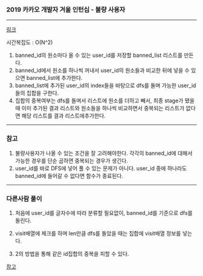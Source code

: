 ### 2019 카카오 개발자 겨울 인턴십 - 불량 사용자
___

[링크](https://programmers.co.kr/learn/courses/30/lessons/64064?language=python3)

시간복잡도 : O(N^2)

1. banned_id의 원소마다 올 수 있는 user_id를 저장할 banned_list 리스트를 만든다.
2. banned_id에서 원소를 하나씩 꺼내서 user_id의 원소들과 비교한 뒤에 넣을 수 있으면 banned_list에 추가한다.
3. banned_list에 추가된 user_id의 index들을 바탕으로 dfs를 돌며 가능한 user_id들의 집합을 구한다.
4. 집합의 중복여부는 dfs를 돌며서 리스트에 원소를 더하고 빼서, 최종 stage가 됐을 때 이미 추가된 결과 리스트와 원소들을 하나씩 비교하면서 중복되는 리스트가 없다면 해당 리스트를 결과 리스트에추가한다.

___
### 참고

1. 불량사용자가 나올 수 있는 조건을 잘 고려해야한다. 각각의 banned_id에 대해서 가능한 경우를 단순 곱하면 중복되는 경우가 생긴다.
2. user_id를 바로 DFS에 넣어 풀 수 있는 문제가 아니다. user_id 중에 하나라도 banned_id에 들어갈 수 없다면 함수가 종료된다.


___
### 다른사람 풀이

1. 처음에 user_id를 글자수에 따라 분류할 필요없이, banned_id를 기준으로 dfs를 돌린다.

2. visit배열에 체크를 하며 len만큼 dfs를 돌았을 때는 집합에 visit배열 정보를 넣는다.

3. 2의 방법을 통해 같은 id집합의 중복을 피할 수 있다.

[참고](https://imnotabear.tistory.com/422)